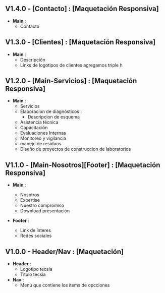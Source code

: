 ## V1.4.0 - [Contacto] : [Maquetación Responsiva]
* **Main** :
	* Contacto

## V1.3.0 - [Clientes] : [Maquetación Responsiva]
* **Main** :
	* Descripción
	* Links de logotipos de clientes agregamos triple h

## V1.2.0 - [Main-Servicios] : [Maquetación Responsiva]
* **Main** :
	* Servicios 
	* Elaboracion de diagnósticos :
		* Descripcion de esquema 	
	* Asistencia técnica
	* Capacitación
	* Evaluaciones Internas
	* Monitoreo y vigilancia
	* manejo de residuos
	* Diseño de proyectos de construccion de laboratorios

## V1.1.0 - [Main-Nosotros][Footer] : [Maquetación Responsiva]
* **Main** :
	* Nosotros 
	* Expertise 
	* Nuestro compromiso
	* Download presentación

* **Footer** :
	* Link de ínteres
	* Redes sociales

## V1.0.0 - Header/Nav : [Maquetación]
* **Header** :
	* Logotipo tecsia
	* Título tecsia
* **Nav** :
	* Menú que contiene los items de opcciones